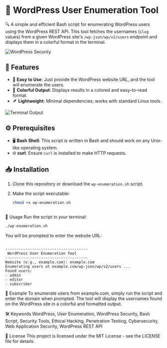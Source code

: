 # 🚀 WordPress User Enumeration Tool

🔍 A simple and efficient Bash script for enumerating WordPress users using the WordPress REST API. This tool fetches the usernames (`slug` values) from a given WordPress site's `/wp-json/wp/v2/users` endpoint and displays them in a colorful format in the terminal.

![WordPress Security](https://www.wordfence.com/wp-content/uploads/2020/11/WordPress-Security-Header.jpg)

## 🌟 Features

- 🎯 **Easy to Use**: Just provide the WordPress website URL, and the tool will enumerate the users.
- 🌈 **Colorful Output**: Displays results in a colored and easy-to-read format.
- 🪶 **Lightweight**: Minimal dependencies; works with standard Linux tools.

![Terminal Output](https://www.aterminaloutputexampleimage.com/example-terminal-output.png)

## ⚙️ Prerequisites

- 🖥️ **Bash Shell**: This script is written in Bash and should work on any Unix-like operating system.
- 🌐 **curl**: Ensure `curl` is installed to make HTTP requests.

## 📥 Installation

1. Clone this repository or download the `wp-enumeration.sh` script.
2. Make the script executable:

   ```bash
   chmod +x wp-enumeration.sh
  
🚀 Usage
Run the script in your terminal:

```bash
./wp-enumeration.sh
```
You will be prompted to enter the website URL:

```plaintext

-------------------------------------
 WordPress User Enumeration Tool
-------------------------------------
Website (e.g., example.com): example.com
Enumerating users at example.com/wp-json/wp/v2/users ...
Found users:
- admin
- editor
- subscriber
```
📘 Example
To enumerate users from example.com, simply run the script and enter the domain when prompted. The tool will display the usernames found on the WordPress site in a colorful and formatted output.

🛠️ Keywords
WordPress, User Enumeration, WordPress Security, Bash Script, Security Tools, Ethical Hacking, Penetration Testing, Cybersecurity, Web Application Security, WordPress REST API

📄 License
This project is licensed under the MIT License - see the LICENSE file for details.







